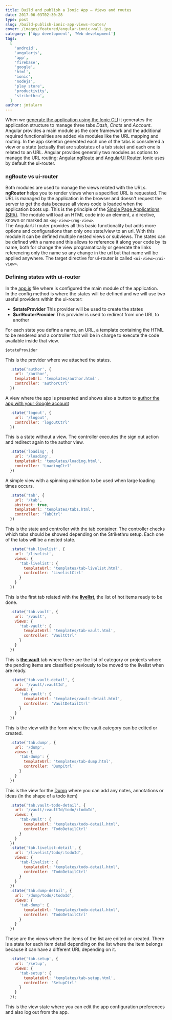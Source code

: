 ```yaml
---
title: Build and publish a Ionic App – Views and routes
date: 2017-06-03T02:30:28
type: post
slug: /build-publish-ionic-app-views-routes/
cover: /images/featured/angular-ionic-wall.jpg
category: ['App development', 'Web development']
tags:
  [
    'android',
    'angularjs',
    'app',
    'firebase',
    'google',
    'html',
    'ionic',
    'nodejs',
    'play store',
    'productivity',
    'strikethru',
  ]
author: jmtalarn
---
```


When we <a href="http://blog.jmtalarn.com/build-publish-ionic-app-first-steps/#generating" target="\_blank">generate the application using the Ionic CLI</a> it generates the application structure to manage three tabs <em>Dash</em>, <em>Chats</em> and <em>Account</em>. Angular provides a main module as the core framework and the additional required functionalities are added via modules like the URL mapping and routing. In the app skeleton generated each one of the tabs is considered a view or a state (actually that are substates of a tab state) and each one is related to an URL. Angular provides generally two modules as options to manage the URL routing: <a href="https://docs.angularjs.org/api/ngRoute" target="\_blank">Angular ngRoute</a> and <a href="https://github.com/angular-ui/ui-router" target="\_blank">AngularUI Router</a>. Ionic uses by default the ui-router.
<!--more-->
<h3>ngRoute vs ui-router</h3>
<p>Both modules are used to manage the views related with the URLs.<br />
<b>ngRouter</b> helps you to render views when a specified URL is requested. The URL is managed by the application in the browser and doesn't request the server to get the data because all views code is loaded when the application boots up. This is the principle of the <a href="https://en.wikipedia.org/wiki/Single-page_application">Single Page Applications (SPA)</a>. The module will load an HTML code into an element, a directive, known or marked as <code>&lt;ng-view&gt;&lt;/ng-view&gt;</code>.<br />
The AngularUI router provides all this basic functionality but adds more options and configurations than only one state/view to an url. With this module it can be defined multiple nested views or subviews. The states can be defined with a name and this allows to reference it along your code by its name, both for change the view programatically or generate the links referencing only the name so any change in the url but that name will be applied anywhere. The target directive for ui-router is called <code>&lt;ui-view&gt;&lt;/ui-view&gt;</code>.</p>
<h3>Defining states with ui-router</h3>
<p>In the <a href="https://github.com/jmtalarn/strikethru/blob/master/www/js/app.js">app.js</a> file where is configured the main module of the application.<br />
In the config method is where the states will be defined and we will use two useful providers within the ui-router:</p>
<ul>
<li><strong>$stateProvider</strong> This provider will be used to create the states</li>
<li><strong>$urlRouterProvider</strong> This provider is used to redirect from one URL to another</li>
</ul>
<p>For each state you define a name, an URL, a template containing the HTML to be rendered and a controller that will be in charge to execute the code available inside that view.</p>

```javascript
$stateProvider
```

<p>This is the provider where we attached the states.</p>

```javascript
  .state('author', {
    url: '/author',
    templateUrl: 'templates/author.html',
    controller: 'authorCtrl'
  })
```

<p>A view where the app is presented and shows also a button to <a href="http://blog.jmtalarn.com/build-publish-ionic-app-i-idea/#technology">author the app with your Google account</a></p>

```javascript
  .state('logout', {
    url: '/logout',
    controller: 'logoutCtrl'
  })
```

<p>This is a state without a view. The controller executes the sign out action and redirect again to the author view.</p>

```javascript
  .state('loading', {
    url: '/loading',
    templateUrl: 'templates/loading.html',
    controller: 'LoadingCtrl'
  })
```

<p>A simple view with a spinning animation to be used when large loading times occurs.</p>

```javascript
  .state('tab', {
    url: '/tab',
    abstract: true,
    templateUrl: 'templates/tabs.html',
    controller: 'TabCtrl'
  })
```

<p>This is the state and controller with the tab container. The controller checks which tabs should be showed depending on the Strikethru setup. Each one of the tabs will be a nested state.</p>

```javascript
  .state('tab.livelist', {
    url: '/livelist',
    views: {
      'tab-livelist': {
        templateUrl: 'templates/tab-livelist.html',
        controller: 'LivelistCtrl'
      }
    }
  })
```

<p>This is the first tab related with the <strong><a href="http://striketh.ru/how-it-works/">livelist</a></strong>, the list of hot items ready to be done.</p>

```javascript
  .state('tab.vault', {
    url: '/vault',
    views: {
      'tab-vault': {
        templateUrl: 'templates/tab-vault.html',
        controller: 'VaultCtrl'
      }
    }
  })
```

<p>This is <a href="http://striketh.ru/how-it-works/"><strong>the vault</strong></a> tab where there are the list of category or projects where the pending items are classified previously to be moved to the livelist when are ready.</p>

```javascript
  .state('tab.vault-detail', {
    url: '/vault/:vaultId',
    views: {
      'tab-vault': {
        templateUrl: 'templates/vault-detail.html',
        controller: 'VaultDetailCtrl'
      }
    }
  })
```

<p>This is the view with the form where the vault category can be edited or created.</p>

```javascript
  .state('tab.dump', {
    url: '/dump',
    views: {
      'tab-dump': {
        templateUrl: 'templates/tab-dump.html',
        controller: 'DumpCtrl'
      }
    }
  })
```

<p>This is the view for the <a href="http://striketh.ru/how-it-works/">Dump</a> where you can add any notes, annotations or ideas (in the shape of a todo item)</p>

```javascript
  .state('tab.vault-todo-detail', {
    url: '/vault/:vaultId/todo/:todoId',
    views: {
      'tab-vault': {
        templateUrl: 'templates/todo-detail.html',
        controller: 'TodoDetailCtrl'
      }
    }
  })
  .state('tab.livelist-detail', {
    url: '/livelist/todo/:todoId',
    views: {
      'tab-livelist': {
        templateUrl: 'templates/todo-detail.html',
        controller: 'TodoDetailCtrl'
      }
    }
  })
  .state('tab.dump-detail', {
    url: '/dump/todo/:todoId',
    views: {
      'tab-dump': {
        templateUrl: 'templates/todo-detail.html',
        controller: 'TodoDetailCtrl'
      }
    }
  })
```

<p>These are the views where the items of the list are edited or created. There is a state for each item detail depending on the list where the item belongs because it can have a different URL depending on it.</p>

```javascript
  .state('tab.setup', {
    url: '/setup',
    views: {
      'tab-setup': {
        templateUrl: 'templates/tab-setup.html',
        controller: 'SetupCtrl'
      }
    }
  });
```

<p>
This is the view state where you can edit the app configuration preferences and also log out from the app.
</p>

